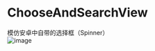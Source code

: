 # ChooseAndSearchView
模仿安卓中自带的选择框（Spinner）<br>
![image](https://github.com/LongJiangSB/ChooseAndSearchView/blob/master/Images/selectImg.gif)
